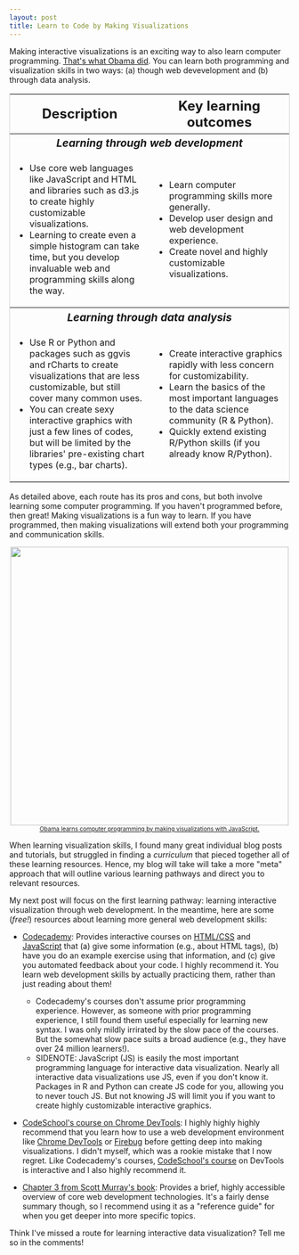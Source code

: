 ```yaml
---
layout: post
title: Learn to Code by Making Visualizations
---
```


Making interactive visualizations is an exciting way to also learn computer programming. [That's what Obama did](http://qz.com/308904/heres-the-first-line-of-code-ever-written-by-a-us-president/). You can learn both programming and visualization skills in two ways: (a) though web devevelopment and (b) through data analysis. 

<style>
	table {
		border: 1px solid lightgrey;
	}
	thead {
		font-size: 1.5em;
		font-weight: bold;
	}
	.route {
		font-size: 1.2em;
		font-style: italic;
	}

	td {
		/*padding: 50px;*/
	}
</style>

<table>
  <col style="width:50%">
  <col style="width:50%">
  <thead>
	  <tr>
	    <th>Description</th>
	    <th>Key learning outcomes</th>
	  </tr>
  </thead>
  <tr>
  	<th colspan="2" class="route">Learning through web development</th>
  </tr>
  <tr>
    <td><ul>
    	<li>Use core web languages like JavaScript and HTML and libraries such as d3.js to create highly customizable visualizations.</li>
    	<li>Learning to create even a simple histogram can take time, but you develop invaluable web and programming skills along the way.</li>
    </ul></td>
    <td><ul>
    	<li>Learn computer programming skills more generally.</li>
    	<li>Develop user design and web development experience.</li>
    	<li>Create novel and highly customizable visualizations.</li>
    </ul></td>
  </tr>

  <tr>
  	<th colspan="2" class="route">Learning through data analysis</th>
  </tr>
  <tr>
    <td><ul>
    	<li>Use R or Python and packages such as ggvis and rCharts to create visualizations that are less customizable, but still cover many common uses.</li>
    	<li>You can create sexy interactive graphics with just a few lines of codes, but will be limited by the libraries' pre-existing chart types (e.g., bar charts).</li>
    </ul></td>
    <td><ul>
    	<li>Create interactive graphics rapidly with less concern for customizability.</li>
    	<li>Learn the basics of the most important languages to the data science community (R & Python).</li>
    	<li>Quickly extend existing R/Python skills (if you already know R/Python).</li>
    </ul></td>
  </th>
</table>

As detailed above, each route has its pros and cons, but both involve learning some computer programming. If you haven't programmed before, then great! Making visualizations is a fun way to learn. If you have programmed, then making visualizations will extend both your programming and communication skills. 

<div align="center">
	<img src="https://s-media-cache-ak0.pinimg.com/736x/27/b4/31/27b431f659ca49426d01a7be28f0091d.jpg" width="500"/>
	<a href="http://qz.com/308904/heres-the-first-line-of-code-ever-written-by-a-us-president/"><span style="font-size: 0.75em; display: block">Obama learns computer programming by making visualizations with JavaScript.</span></a>
</div>

When learning visualization skills, I found many great individual blog posts and tutorials, but struggled in finding a _curriculum_ that pieced together all of these learning resources. Hence, my blog will take will take a more "meta" approach that will outline various learning pathways and direct you to relevant resources.

My next post will focus on the first learning pathway: learning interactive visualization through web development. In the meantime, here are some (_free!_) resources about learning more general web development skills:

 * [Codecademy](http://www.codecademy.com/): Provides interactive courses on [HTML/CSS](http://www.codecademy.com/tracks/web) and [JavaScript](http://www.codecademy.com/tracks/javascript) that (a) give some information (e.g., about HTML tags), (b) have you do an example exercise using that information, and (c) give you automated feedback about your code. I highly recommend it. You learn web development skills by actually practicing them, rather than just reading about them! 

 	* Codecademy's courses don't assume prior programming experience. However, as someone with prior programming experience, I still found them useful especially for learning new syntax. I was only mildly irrirated by the slow pace of the courses. But the somewhat slow pace suits a broad audience (e.g., they have over 24 million learners!). 
 	* SIDENOTE: JavaScript (JS) is easily the most important programming language for interactive data visualization. Nearly all interactive data visualizations use JS, even if you don't know it. Packages in R and Python can create JS code for you, allowing you to never touch JS. But not knowing JS will limit you if you want to create highly customizable interactive graphics. 

 * [CodeSchool's course on Chrome DevTools](https://www.codeschool.com/courses/discover-devtools): I highly highly highly recommend that you learn how to use a web development environment like [Chrome DevTools](https://developer.chrome.com/devtools) or [Firebug](http://getfirebug.com/) before getting deep into making visualizations. I didn't myself, which was a rookie mistake that I now regret. Like Codecademy's courses, [CodeSchool's course](https://www.codeschool.com/courses/discover-devtools) on DevTools is interactive and I also highly recommend it.
 * [Chapter 3 from Scott Murray's book](http://chimera.labs.oreilly.com/books/1230000000345/ch03.html): Provides a brief, highly accessible overview of core web development technologies. It's a fairly dense summary though, so I recommend using it as a "reference guide" for when you get deeper into more specific topics. 

Think I've missed a route for learning interactive data visualization? Tell me so in the comments!
